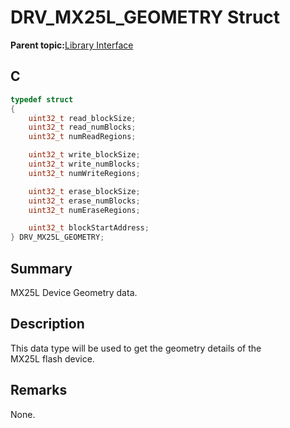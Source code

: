 # DRV\_MX25L\_GEOMETRY Struct

**Parent topic:**[Library Interface](GUID-410DBBCC-D224-45B2-B881-7BFB0DFF0EFC.md)

## C

```c
typedef struct
{
    uint32_t read_blockSize;
    uint32_t read_numBlocks;
    uint32_t numReadRegions;

    uint32_t write_blockSize;
    uint32_t write_numBlocks;
    uint32_t numWriteRegions;

    uint32_t erase_blockSize;
    uint32_t erase_numBlocks;
    uint32_t numEraseRegions;

    uint32_t blockStartAddress;
} DRV_MX25L_GEOMETRY;

```

## Summary

MX25L Device Geometry data.

## Description

This data type will be used to get the geometry details of the<br />MX25L flash device.

## Remarks

None.

